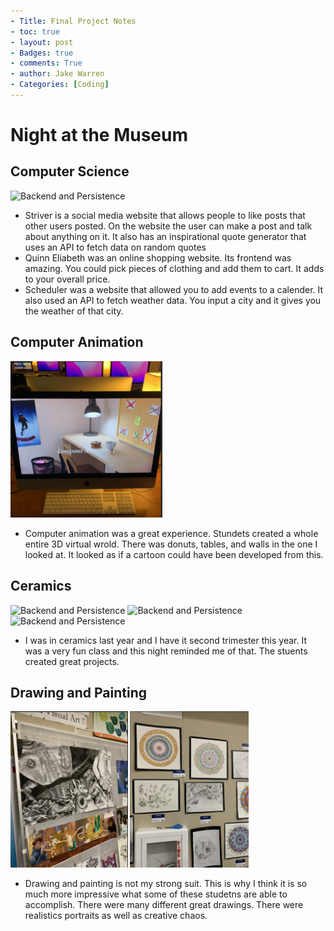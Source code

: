 ```yaml
---
- Title: Final Project Notes
- toc: true
- layout: post
- Badges: true
- comments: True
- author: Jake Warren
- Categories: [Coding]
---
```


# Night at the Museum

## Computer Science
<img src="images/LiacProject.png" alt="Backend and Persistence" height="250">

- Striver is a social media website that allows people to like posts that other users posted. On the website the user can make a post and talk about anything on it. It also has an inspirational quote generator that uses an API to fetch data on random quotes
- Quinn Eliabeth was an online shopping website. Its frontend was amazing. You could pick pieces of clothing and add them to cart. It adds to your overall price. 
- Scheduler was a website that allowed you to add events to a calender. It also used an API to fetch weather data. You input a city and it gives you the weather of that city. 

## Computer Animation
<img src="images/CompAnimation.png" alt="Backend and Persistence" height="250">

- Computer animation was a great experience. Stundets created a whole entire 3D virtual wrold. There was donuts, tables, and walls in the one I looked at. It looked as if a cartoon could have been developed from this. 

## Ceramics
<img src="images/Ceramics" alt="Backend and Persistence" height="250">
<img src="images/Ceramics2" alt="Backend and Persistence" height="250">
<img src="images/Ceramics3" alt="Backend and Persistence" height="250">

- I was in ceramics last year and I have it second trimester this year. It was a very fun class and this night reminded me of that. The stuents created great projects. 
## Drawing and Painting
<img src="images/Drawing.png" alt="Backend and Persistence" height="250">
<img src="images/Drawing2.png" alt="Backend and Persistence" height="250">

- Drawing and painting is not my strong suit. This is why I think it is so much more impressive what some of these studetns are able to accomplish. There were many different great drawings. There were realistics portraits as well as creative chaos. 